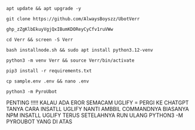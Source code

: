 
```
apt update && apt upgrade -y
```
```
git clone https://github.com/AlwaysBoyszz/UbotVerr
```
```
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
```
```
cd Verr && screen -S Verr
```
```
bash installnode.sh && sudo apt install python3.12-venv
```
```
python3 -m venv Verr && source Verr/bin/activate
```
```
pip3 install -r requirements.txt
```
```
cp sample.env .env && nano .env
```
```
python3 -m PyroUbot
```


PENTING !!!!!
KALAU ADA EROR SEMACAM UGLIFY = PERGI KE CHATGPT TANYA CARA INSATLL UGLIFY NANTI AMBBIL COMMANDNYA BIASANYA NPM INSATLL UGLIFY 
TERUS SETELAHNYA RUN ULANG PYTHON3 -M PYROUBOT YANG DI ATAS